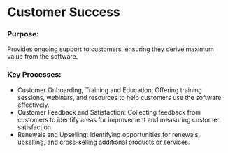 # Customer Success

### Purpose: 
Provides ongoing support to customers, ensuring they derive maximum value from the software.

### Key Processes:

* Customer Onboarding, Training and Education: Offering training sessions, webinars, and resources to help customers use the software effectively.
* Customer Feedback and Satisfaction: Collecting feedback from customers to identify areas for improvement and measuring customer satisfaction.
* Renewals and Upselling: Identifying opportunities for renewals, upselling, and cross-selling additional products or services.